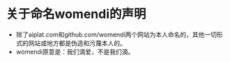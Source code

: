 # 关于命名womendi的声明
 - 除了aiplat.com和github.com/womendi两个网站为本人命名的，其他一切形式的网站或地方都是伪造和污蔑本人的。
 - womendi原意是：我们滴爱，不是我们滴。 
